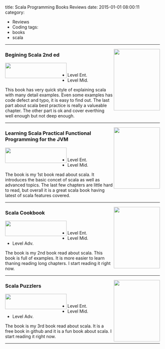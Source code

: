 title: Scala Programming Books Reviews
date: 2015-01-01 08:00:11
category:
 - Reviews
 - Coding
tags: 
 - books
 - scala
---
<a href="https://onlybooks.org/beginning-scala-2nd-edition-32119" target="_blank"><img src="/images/beginscala.jpg" width="150" height="200" align ="right"  /></a>
### Begining Scala 2nd ed
<img src="/images/3.5star.png" width="200" height="50" align ="left" /></br>

* Level Ent. 
* Level Mid.   

This book has very quick style of explaining scala with many detail examples. Even some examples has code defect and typo, it is easy to find out. The last part about scala best practice is really a valueable chapter. The other part is ok and cover everthing well enough but not deep enough.
___
<a href="http://shop.oreilly.com/product/0636920030287.do?sortby=publicationDate" target="_blank"><img src="http://akamaicovers.oreilly.com/images/0636920030287/lrg.jpg" width="150" height="200" align ="right"  /></a>
### Learning Scala Practical Functional Programming for the JVM 
<img src="/images/4star.png" width="200" height="50" align ="left" /></br>

* Level Ent. 
* Level Mid.   

The book is my 1st book read about scala. It introduces the basic concet of scala as well as advanced topics. The last few chapters are little hard to read, but overall it is a great scala book having latest of scala features covered.
___
<a href="http://shop.oreilly.com/product/0636920026914.do" target="_blank"><img src="http://akamaicovers.oreilly.com/images/0636920026914/lrg.jpg" width="150" height="200" align ="right"  /></a>
### Scala Cookbook
<img src="/images/4star.png" width="200" height="50" align ="left" /></br>

* Level Ent. 
* Level Mid.  
* Level Adv.  

The book is my 2nd book read about scala. This book is full of examples. It is more easier to learn thaning reading long chapters. I start reading it right now.
___
<a href="http://scalapuzzlers.com/" target="_blank"><img src="http://www.artima.com/images/puzzlersCover185x240.gif" width="150" height="200" align ="right"  /></a>
### Scala Puzzlers 
<img src="/images/4star.png" width="200" height="50" align ="left" /></br>

* Level Ent. 
* Level Mid.  
* Level Adv.  

The book is my 3rd book read about scala. It is a free book in github and it is a fun book about scala. I start reading it right now.
___